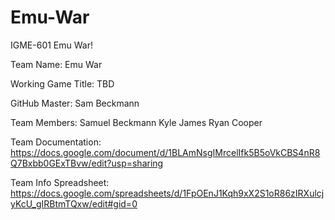 # Emu-War
IGME-601 Emu War!

Team Name: Emu War

Working Game Title: TBD

GitHub Master: Sam Beckmann

Team Members:
Samuel Beckmann
Kyle James
Ryan Cooper

Team Documentation: https://docs.google.com/document/d/1BLAmNsgIMrcelIfk5B5oVkCBS4nR8Q7Bxbb0GExTBvw/edit?usp=sharing

Team Info Spreadsheet: https://docs.google.com/spreadsheets/d/1FpOEnJ1Kqh9xX2S1oR86zIRXulcjyKcU_gIRBtmTQxw/edit#gid=0
